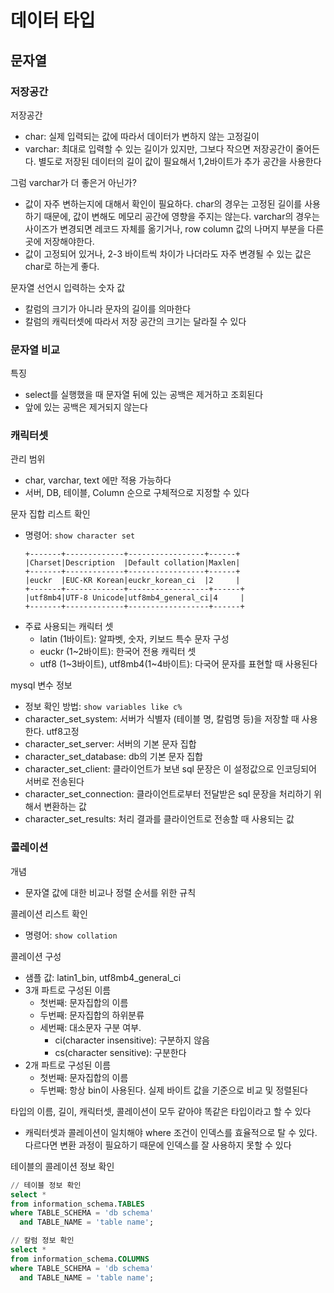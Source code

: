 # 데이터 타입
## 문자열
### 저장공간
저장공간
- char: 실제 입력되는 값에 따라서 데이터가 변하지 않는 고정길이
- varchar: 최대로 입력할 수 있는 길이가 있지만, 그보다 작으면 저장공간이 줄어든다. 별도로 저장된 데이터의 길이 값이 필요해서 1,2바이트가 추가 공간을 사용한다

그럼 varchar가 더 좋은거 아닌가?
- 값이 자주 변하는지에 대해서 확인이 필요하다. char의 경우는 고정된 길이를 사용하기 때문에, 값이 변해도 메모리 공간에 영향을 주지는 않는다. varchar의 경우는 사이즈가 변경되면 레코드 자체를 옮기거나, row column 값의 나머지 부분을 다른 곳에 저장해야한다. 
- 값이 고정되어 있거나, 2-3 바이트씩 차이가 나더라도 자주 변경될 수 있는 값은 char로 하는게 좋다.

문자열 선언시 입력하는 숫자 값
- 칼럼의 크기가 아니라 문자의 길이를 의마한다
- 칼럼의 캐릭터셋에 따라서 저장 공간의 크기는 달라질 수 있다

### 문자열 비교
특징
- select를 실행했을 때 문자열 뒤에 있는 공백은 제거하고 조회된다
- 앞에 있는 공백은 제거되지 않는다

### 캐릭터셋
관리 범위
- char, varchar, text 에만 적용 가능하다
- 서버, DB, 테이블, Column 순으로 구체적으로 지정할 수 있다

문자 집합 리스트 확인
- 명령어: `show character set`
    ```
    +-------+-------------+-----------------+------+
    |Charset|Description  |Default collation|Maxlen|
    +-------+-------------+-----------------+------+
    |euckr  |EUC-KR Korean|euckr_korean_ci  |2     |
    +-------+-------------+------------------+------+
    |utf8mb4|UTF-8 Unicode|utf8mb4_general_ci|4     |
    +-------+-------------+------------------+------+
    ```
- 주료 사용되는 캐릭터 셋
   - latin (1바이트): 알파벳, 숫자, 키보드 특수 문자 구성
   - euckr (1~2바이트): 한국어 전용 캐릭터 셋
   - utf8 (1~3바이트), utf8mb4(1~4바이트): 다국어 문자를 표현할 때 사용된다

mysql 변수 정보
- 정보 확인 방법: `show variables like c%`
- character_set_system: 서버가 식별자 (테이블 명, 칼럼명 등)을 저장할 때 사용한다. utf8고정
- character_set_server: 서버의 기본 문자 집합
- character_set_database: db의 기본 문자 집합
- character_set_client: 클라이언트가 보낸 sql 문장은 이 설정값으로 인코딩되어 서버로 전송된다
- character_set_connection: 클라이언트로부터 전달받은 sql 문장을 처리하기 위해서 변환하는 값
- character_set_results: 처리 결과를 클라이언트로 전송할 때 사용되는 값

### 콜레이션
개념
- 문자열 값에 대한 비교나 정렬 순서를 위한 규칙

콜레이션 리스트 확인
- 명령어: `show collation`

콜레이션 구성
- 샘플 값: latin1_bin, utf8mb4_general_ci
- 3개 파트로 구성된 이름
   - 첫번째: 문자집합의 이름
   - 두번째: 문자집합의 하위분류
   - 세번째: 대소문자 구분 여부. 
      - ci(character insensitive): 구분하지 않음
      - cs(character sensitive): 구분한다
- 2개 파트로 구성된 이름
   - 첫번째: 문자집합의 이름
   - 두번째: 항상 bin이 사용된다. 실제 바이트 값을 기준으로 비교 및 정렬된다

타입의 이름, 길이, 캐릭터셋, 콜레이션이 모두 같아야 똑같은 타입이라고 할 수 있다
- 캐릭터셋과 콜레이션이 일치해야 where 조건이 인덱스를 효율적으로 탈 수 있다. 다르다면 변환 과정이 필요하기 때문에 인덱스를 잘 사용하지 못할 수 있다

테이블의 콜레이션 정보 확인
```sql
// 테이블 정보 확인
select *
from information_schema.TABLES
where TABLE_SCHEMA = 'db schema'
  and TABLE_NAME = 'table name';

// 칼럼 정보 확인
select *
from information_schema.COLUMNS
where TABLE_SCHEMA = 'db schema'
  and TABLE_NAME = 'table name';
```